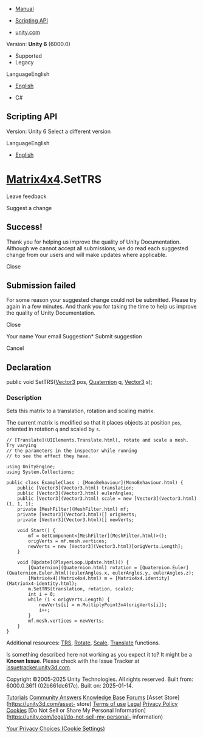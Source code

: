 [ ]()

  * [Manual](../Manual/index.html)
  * [Scripting API](../ScriptReference/index.html)

  * [unity.com](https://unity.com/)

Version: **Unity 6** (6000.0)

  * Supported
  * Legacy

LanguageEnglish

  * [English]()

  * C#

[ ](https://docs.unity3d.com)

## Scripting API

Version: Unity 6 Select a different version

LanguageEnglish

  * [English]()

#  [Matrix4x4](Matrix4x4.html).SetTRS

Leave feedback

Suggest a change

## Success!

Thank you for helping us improve the quality of Unity Documentation. Although
we cannot accept all submissions, we do read each suggested change from our
users and will make updates where applicable.

Close

## Submission failed

For some reason your suggested change could not be submitted. Please <a>try
again</a> in a few minutes. And thank you for taking the time to help us
improve the quality of Unity Documentation.

Close

Your name Your email Suggestion* Submit suggestion

Cancel

[ ]()

## Declaration

public void SetTRS([Vector3](Vector3.html) pos, [Quaternion](Quaternion.html)
q, [Vector3](Vector3.html) s);

### Description

Sets this matrix to a translation, rotation and scaling matrix.

The current matrix is modified so that it places objects at position `pos`,
oriented in rotation `q` and scaled by `s`.

    
    
    // [Translate](UIElements.Translate.html), rotate and scale a mesh. Try varying
    // the parameters in the inspector while running
    // to see the effect they have.  
      
    using UnityEngine;
    using System.Collections;  
      
    public class ExampleClass : [MonoBehaviour](MonoBehaviour.html) {
        public [Vector3](Vector3.html) translation;
        public [Vector3](Vector3.html) eulerAngles;
        public [Vector3](Vector3.html) scale = new [Vector3](Vector3.html)(1, 1, 1);
        private [MeshFilter](MeshFilter.html) mf;
        private [Vector3](Vector3.html)[] origVerts;
        private [Vector3](Vector3.html)[] newVerts;  
      
        void Start() {
            mf = GetComponent<[MeshFilter](MeshFilter.html)>();
            origVerts = mf.mesh.vertices;
            newVerts = new [Vector3](Vector3.html)[origVerts.Length];
        }  
      
        void [Update](PlayerLoop.Update.html)() {
            [Quaternion](Quaternion.html) rotation = [Quaternion.Euler](Quaternion.Euler.html)(eulerAngles.x, eulerAngles.y, eulerAngles.z);
            [Matrix4x4](Matrix4x4.html) m = [Matrix4x4.identity](Matrix4x4-identity.html);
            m.SetTRS(translation, rotation, scale);
            int i = 0;
            while (i < origVerts.Length) {
                newVerts[i] = m.MultiplyPoint3x4(origVerts[i]);
                i++;
            }
            mf.mesh.vertices = newVerts;
        }
    }
    

Additional resources: [TRS](Matrix4x4.TRS.html),
[Rotate](Matrix4x4.Rotate.html), [Scale](Matrix4x4.Scale.html),
[Translate](Matrix4x4.Translate.html) functions.

Is something described here not working as you expect it to? It might be a
**Known Issue**. Please check with the Issue Tracker at
[issuetracker.unity3d.com](https://issuetracker.unity3d.com).

Copyright ©2005-2025 Unity Technologies. All rights reserved. Built from:
6000.0.36f1 (02b661dc617c). Built on: 2025-01-14.

[Tutorials](https://unity3d.com/learn) [Community
Answers](https://answers.unity3d.com) [Knowledge
Base](https://support.unity3d.com/hc/en-us)
[Forums](https://forum.unity3d.com) [Asset Store](https://unity3d.com/asset-
store) [Terms of use](https://docs.unity3d.com/Manual/TermsOfUse.html)
[Legal](https://unity.com/legal) [Privacy
Policy](https://unity.com/legal/privacy-policy)
[Cookies](https://unity.com/legal/cookie-policy) [Do Not Sell or Share My
Personal Information](https://unity.com/legal/do-not-sell-my-personal-
information)

[Your Privacy Choices (Cookie Settings)](javascript:void\(0\);)

